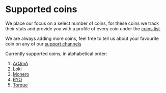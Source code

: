 # Supported coins

We place our focus on a select number of coins, for these coins we track their
stats and provide you with a profile of every coin under the <a href="/coins" class="text-primary">coins list</a>.

We are always adding more coins, feel free to tell us about your favourite coin on any
of our <a href="/connect" target="_blank" class="text-primary">support channels <i class="fa fa-fw fa-external-link"></i></a>

Currently supported coins, in alphabetical order:

1. <a href="https://arqma.com/" target="_blank" class="text-primary">ArQmA <i class="fa fa-fw fa-external-link"></i></a>
1. <a href="https://loki.network/" target="_blank" class="text-primary">Loki <i class="fa fa-fw fa-external-link"></i></a>
1. <a href="https://www.getmonero.org/" target="_blank" class="text-primary">Monero <i class="fa fa-fw fa-external-link"></i></a>
1. <a href="https://ryo-currency.com/" target="_blank" class="text-primary">RYO <i class="fa fa-fw fa-external-link"></i></a>
1. <a href="https://torque.cash/" target="_blank" class="text-primary">Torque <i class="fa fa-fw fa-external-link"></i></a>
